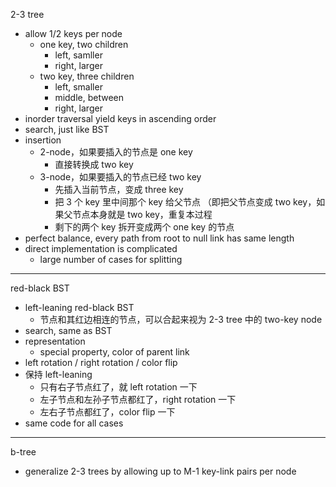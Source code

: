 2-3 tree
- allow 1/2 keys per node
    - one key, two children
        - left, samller
        - right, larger
    - two key, three children
        - left, smaller
        - middle, between
        - right, larger
- inorder traversal yield keys in ascending order
- search, just like BST
- insertion
    - 2-node，如果要插入的节点是 one key
        - 直接转换成 two key
    - 3-node，如果要插入的节点已经 two key
        - 先插入当前节点，变成 three key
        - 把 3 个 key 里中间那个 key 给父节点
            （即把父节点变成 two key，如果父节点本身就是 two key，重复本过程
        - 剩下的两个 key 拆开变成两个 one key 的节点
- perfect balance, every path from root to null link has same length
- direct implementation is complicated
    - large number of cases for splitting

---

red-black BST
- left-leaning red-black BST
    - 节点和其红边相连的节点，可以合起来视为 2-3 tree 中的 two-key node
- search, same as BST
- representation
    - special property, color of parent link
- left rotation / right rotation / color flip
- 保持 left-leaning
    - 只有右子节点红了，就 left rotation 一下
    - 左子节点和左孙子节点都红了，right rotation 一下
    - 左右子节点都红了，color flip 一下
- same code for all cases

---

b-tree
- generalize 2-3 trees by allowing up to M-1 key-link pairs per node
